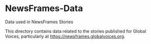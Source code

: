 # NewsFrames-Data
Data used in NewsFrames Stories

This directory contains data related to the stories published for Global Voices, particularly at  https://newsframes.globalvoices.org.  
